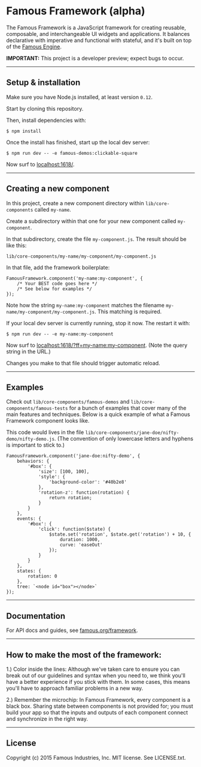 # Famous Framework (alpha)

The Famous Framework is a JavaScript framework for creating reusable, composable, and interchangeable UI widgets and applications. It balances declarative with imperative and functional with stateful, and it's built on top of the [Famous Engine](https://github.com/Famous/engine).

**IMPORTANT:** This project is a developer preview; expect bugs to occur.

- - - -

## Setup &amp; installation

Make sure you have Node.js installed, at least version `0.12`.

Start by cloning this repository.

Then, install dependencies with:

    $ npm install

Once the install has finished, start up the local dev server:

    $ npm run dev -- -e famous-demos:clickable-square

Now surf to [localhost:1618/](http://localhost:1618/).

- - - -

## Creating a new component

In this project, create a new component directory within `lib/core-components` called `my-name`.

Create a subdirectory within that one for your new component called `my-component`.

In that subdirectory, create the file `my-component.js`. The result should be like this:

    lib/core-components/my-name/my-component/my-component.js

In that file, add the framework boilerplate:

    FamousFramework.component('my-name:my-component', {
        /* Your BEST code goes here */
        /* See below for examples */
    });

Note how the string `my-name:my-component` matches the filename `my-name/my-component/my-component.js`. This matching is required.

If your local dev server is currently running, stop it now. The restart it with:

    $ npm run dev -- -e my-name:my-component

Now surf to [localhost:1618/?ff=my-name:my-component](http://localhost:1618/?ff=my-name:my-component). (Note the query string in the URL.)

Changes you make to that file should trigger automatic reload.

- - - -

## Examples

Check out `lib/core-components/famous-demos` and `lib/core-components/famous-tests` for a bunch of examples that cover many of the main features and techniques. Below is a quick example of what a Famous Framework component looks like.

This code would lives in the file `lib/core-components/jane-doe/nifty-demo/nifty-demo.js`. (The convention of only lowercase letters and hyphens is important to stick to.)

    FamousFramework.component('jane-doe:nifty-demo', {
        behaviors: {
            '#box': {
                'size': [100, 100],
                'style': {
                    'background-color': '#40b2e8'
                },
                'rotation-z': function(rotation) {
                    return rotation;
                }
            }
        },
        events: {
            '#box': {
                'click': function($state) {
                    $state.set('rotation', $state.get('rotation') + 10, {
                        duration: 1000,
                        curve: 'easeOut'
                    });
                }
            }
        },
        states: {
            rotation: 0
        },
        tree: `<node id="box"></node>`
    });

- - - -

## Documentation

For API docs and guides, see [famous.org/framework](http://famous.org/framework/).

- - - -

## How to make the most of the framework:

1.) Color inside the lines: Although we've taken care to ensure you can break out of our guidelines and syntax when you need to, we think you'll have a better experience if you stick with them. In some cases, this means you'll have to approach familiar problems in a new way.

2.) Remember the microchip: In Famous Framework, every component is a black box. Sharing state between components is not provided for; you must build your app so that the inputs and outputs of each component connect and synchronize in the right way.

- - - -

## License

Copyright (c) 2015 Famous Industries, Inc. MIT license. See LICENSE.txt.
